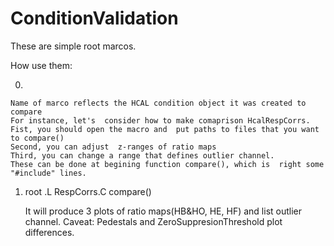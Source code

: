 # ConditionValidation
These are simple root marcos. 


  How use them:

  0)
    Name of marco reflects the HCAL condition object it was created to compare  
    For instance, let's  consider how to make comaprison HcalRespCorrs.
    Fist, you should open the macro and  put paths to files that you want to compare()
    Second, you can adjust  z-ranges of ratio maps
    Third, you can change a range that defines outlier channel.
    These can be done at begining function compare(), which is  right some "#include" lines.

1) 
    root
    .L  RespCorrs.C
    compare()

    It will produce 3 plots of ratio maps(HB&HO, HE, HF) and list outlier channel. 
    Caveat: Pedestals  and ZeroSuppresionThreshold plot differences.  
